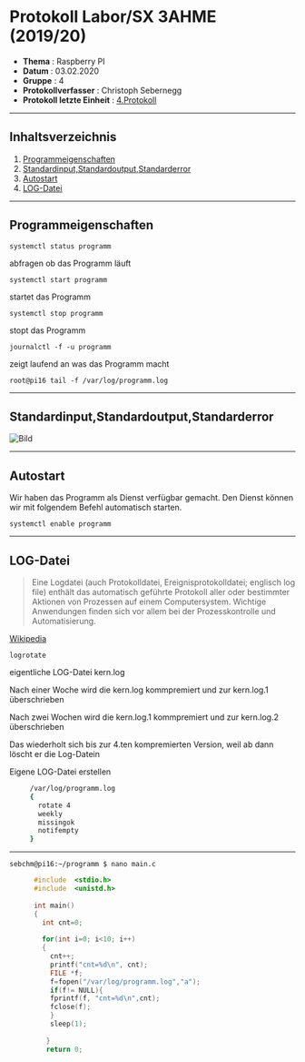  # Protokoll Labor/SX 3AHME (2019/20) 


* **Thema** : Raspberry PI 
* **Datum** : 03.02.2020 
* **Gruppe** : 4 
* **Protokollverfasser** : Christoph Sebernegg 
* **Protokoll letzte Einheit** : [4.Protokoll](https://github.com/HTLMechatronics/m17-3ahme-la1-sx/blob/sebchm17/sebchm17/protokolle/protokoll_2020-01-27_sebchm17.md) 

-------------------------------------------------------------------------------------------------------------------------------- 

## Inhaltsverzeichnis 
1.  [Programmeigenschaften](#programmeigenschaften)
1.  [Standardinput,Standardoutput,Standarderror](#standardinput-standardoutput-standarderror)
1.  [Autostart](#autostart)
1.  [LOG-Datei](#log-datei) 

---------------------------------------------------------------------------------------------------------------------------------
## Programmeigenschaften


    systemctl status programm

abfragen ob das Programm läuft

    systemctl start programm
    
startet das Programm

    systemctl stop programm
    
stopt das Programm

    journalctl -f -u programm

zeigt laufend an was das Programm macht

    root@pi16 tail -f /var/log/programm.log

--------------------------------------------------------------------------------------------------------------------------------------------

## Standardinput,Standardoutput,Standarderror

 ![Bild](https://www.linuxunit.com/io-redirection-stdin-stdout-stderr-streams/)

--------------------------------------------------------------------------------------------------------------------------------------------

## Autostart

Wir haben das Programm als Dienst verfügbar gemacht. Den Dienst können wir mit folgendem Befehl automatisch starten.

    systemctl enable programm
    
--------------------------------------------------------------------------------------------------------------------------------------------

## LOG-Datei

>Eine Logdatei (auch Protokolldatei, Ereignisprotokolldatei; englisch log file) enthält das automatisch geführte Protokoll aller oder bestimmter Aktionen von Prozessen auf einem Computersystem. Wichtige Anwendungen finden sich vor allem bei der Prozesskontrolle und Automatisierung.

[Wikipedia](https://de.wikipedia.org/wiki/Logdatei)
   
    logrotate


eigentliche LOG-Datei kern.log

Nach einer Woche wird die kern.log kommpremiert und zur kern.log.1 überschrieben

Nach zwei Wochen wird die kern.log.1 kommpremiert und zur kern.log.2 überschrieben

Das wiederholt sich bis zur 4.ten kompremierten Version, weil ab dann löscht er die Log-Datein


Eigene LOG-Datei erstellen

``` bash
     /var/log/programm.log
     {
       rotate 4
       weekly
       missingok
       notifempty
     }
```

--------------------------------------------------------------------------------------------------------------------------------------------

    sebchm@pi16:~/programm $ nano main.c 

```C  
      #include  <stdio.h>
      #include  <unistd.h>
      
      int main()
      {
        int cnt=0;
        
        for(int i=0; i<10; i++)
        {
          cnt++;
          printf("cnt=%d\n", cnt);
          FILE *f;
          f=fopen("/var/log/programm.log","a");
          if(f!= NULL){
          fprintf(f, "cnt=%d\n",cnt);
          fclose(f);
          }
          sleep(1); 
         
         }
         return 0;
```
